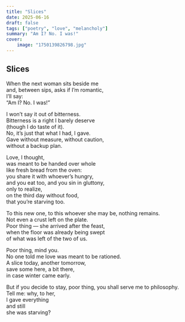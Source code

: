 ```yaml
---
title: "Slices"
date: 2025-06-16
draft: false
tags: ["poetry", "love", "melancholy"]
summary: "Am I? No. I was!"
cover:
    image: "1750139826798.jpg"
---
```


## Slices

When the next woman sits beside me<br>
and, between sips, asks if I’m romantic,<br>
I’ll say:<br>
“Am I? No. I was!”<br>

I won’t say it out of bitterness.<br>
Bitterness is a right I barely deserve<br>
(though I do taste of it).<br>
No, it’s just that what I had, I gave.<br>
Gave without measure, without caution,<br>
without a backup plan.<br>

Love, I thought,<br>
was meant to be handed over whole<br>
like fresh bread from the oven:<br>
you share it with whoever’s hungry,<br>
and you eat too, and you sin in gluttony,<br>
only to realize,<br>
on the third day without food,<br>
that you’re starving too.<br>

To this new one, to this whoever she may be, nothing remains.<br>
Not even a crust left on the plate.<br>
Poor thing — she arrived after the feast,<br>
when the floor was already being swept<br>
of what was left of the two of us.<br>

Poor thing, mind you.<br>
No one told me love was meant to be rationed.<br>
A slice today, another tomorrow,<br>
save some here, a bit there,<br>
in case winter came early.<br>

But if you decide to stay, poor thing, you shall serve me to philosophy.<br>
Tell me: why, to her,<br>
I gave everything<br>
and still<br>
she was starving?


